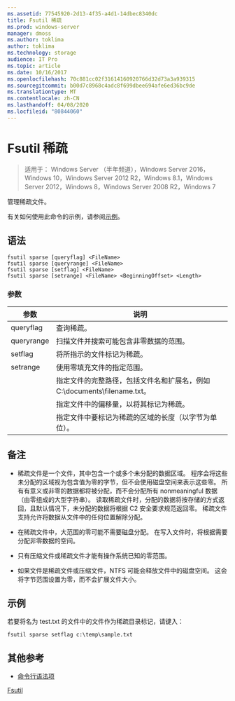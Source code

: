 ```yaml
---
ms.assetid: 77545920-2d13-4f35-a4d1-14dbec8340dc
title: Fsutil 稀疏
ms.prod: windows-server
manager: dmoss
ms.author: toklima
author: toklima
ms.technology: storage
audience: IT Pro
ms.topic: article
ms.date: 10/16/2017
ms.openlocfilehash: 70c881cc02f31614160920766d32d73a3a939315
ms.sourcegitcommit: b00d7c8968c4adc8f699dbee694afe6ed36bc9de
ms.translationtype: MT
ms.contentlocale: zh-CN
ms.lasthandoff: 04/08/2020
ms.locfileid: "80844060"
---
```

# <a name="fsutil-sparse"></a>Fsutil 稀疏
>适用于： Windows Server （半年频道），Windows Server 2016，Windows 10，Windows Server 2012 R2，Windows 8.1，Windows Server 2012，Windows 8，Windows Server 2008 R2，Windows 7

管理稀疏文件。

有关如何使用此命令的示例，请参阅[示例](#BKMK_examples)。

## <a name="syntax"></a>语法

```
fsutil sparse [queryflag] <FileName>
fsutil sparse [queryrange] <FileName>
fsutil sparse [setflag] <FileName>
fsutil sparse [setrange] <FileName> <BeginningOffset> <Length>
```

### <a name="parameters"></a>参数

|     参数     |                                                    说明                                                    |
|-------------------|-------------------------------------------------------------------------------------------------------------------|
|     queryflag     |                                                  查询稀疏。                                                  |
|    queryrange     |                        扫描文件并搜索可能包含非零数据的范围。                        |
|      setflag      |                                        将所指示的文件标记为稀疏。                                        |
|     setrange      |                                   使用零填充文件的指定范围。                                   |
|    <FileName>     | 指定文件的完整路径，包括文件名和扩展名，例如 C:\documents\filename.txt。 |
| <BeginningOffset> |                              指定文件中的偏移量，以将其标记为稀疏。                              |
|     <Length>      |                 指定文件中要标记为稀疏的区域的长度（以字节为单位）。                 |

## <a name="remarks"></a>备注

-   稀疏文件是一个文件，其中包含一个或多个未分配的数据区域。 程序会将这些未分配的区域视为包含值为零的字节，但不会使用磁盘空间来表示这些零。 所有有意义或非零的数据都将被分配，而不会分配所有 nonmeaningful 数据（由零组成的大型字符串）。 读取稀疏文件时，分配的数据将按存储的方式返回，且默认情况下，未分配的数据将根据 C2 安全要求规范返回零。 稀疏文件支持允许将数据从文件中的任何位置解除分配。

-   在稀疏文件中，大范围的零可能不需要磁盘分配。 在写入文件时，将根据需要分配非零数据的空间。

-   只有压缩文件或稀疏文件才能有操作系统已知的零范围。

-   如果文件是稀疏文件或压缩文件，NTFS 可能会释放文件中的磁盘空间。 这会将字节范围设置为零，而不会扩展文件大小。

## <a name="examples"></a><a name="BKMK_examples"></a>示例
若要将名为 test.txt 的文件中的文件作为稀疏目录标记，请键入：

```
fsutil sparse setflag c:\temp\sample.txt 
```

## <a name="additional-references"></a>其他参考
- [命令行语法项](command-line-syntax-key.md)

[Fsutil](Fsutil.md)


